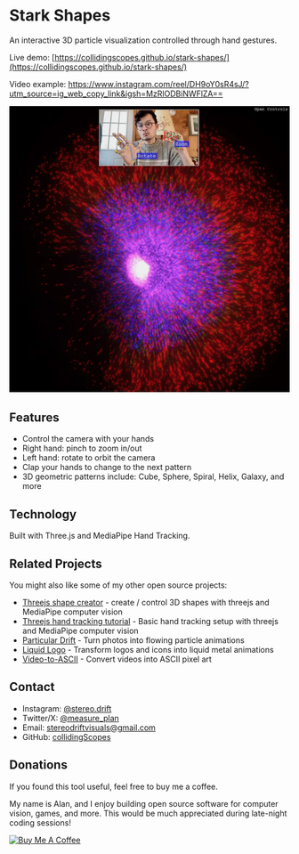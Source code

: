 # Stark Shapes

An interactive 3D particle visualization controlled through hand gestures.

Live demo: [https://collidingscopes.github.io/stark-shapes/](https://collidingscopes.github.io/stark-shapes/)

Video example: https://www.instagram.com/reel/DH9oY0sR4sJ/?utm_source=ig_web_copy_link&igsh=MzRlODBiNWFlZA==

<img src="assets/siteOGImage.png">

## Features

- Control the camera with your hands
- Right hand: pinch to zoom in/out
- Left hand: rotate to orbit the camera
- Clap your hands to change to the next pattern
- 3D geometric patterns include: Cube, Sphere, Spiral, Helix, Galaxy, and more

## Technology

Built with Three.js and MediaPipe Hand Tracking.

## Related Projects

You might also like some of my other open source projects:

- [Threejs shape creator](https://collidingScopes.github.io/shape-creator-tutorial) - create / control 3D shapes with threejs and MediaPipe computer vision
- [Threejs hand tracking tutorial](https://collidingScopes.github.io/threejs-handtracking-101) - Basic hand tracking setup with threejs and MediaPipe computer vision
- [Particular Drift](https://collidingScopes.github.io/particular-drift) - Turn photos into flowing particle animations
- [Liquid Logo](https://collidingScopes.github.io/liquid-logo) - Transform logos and icons into liquid metal animations
- [Video-to-ASCII](https://collidingScopes.github.io/ascii) - Convert videos into ASCII pixel art

## Contact

- Instagram: [@stereo.drift](https://www.instagram.com/stereo.drift/)
- Twitter/X: [@measure_plan](https://x.com/measure_plan)
- Email: [stereodriftvisuals@gmail.com](mailto:stereodriftvisuals@gmail.com)
- GitHub: [collidingScopes](https://github.com/collidingScopes)

## Donations

If you found this tool useful, feel free to buy me a coffee. 

My name is Alan, and I enjoy building open source software for computer vision, games, and more. This would be much appreciated during late-night coding sessions!

[![Buy Me A Coffee](https://www.buymeacoffee.com/assets/img/custom_images/yellow_img.png)](https://www.buymeacoffee.com/stereoDrift)